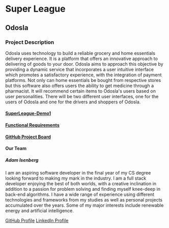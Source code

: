 # Super League
## Odosla
### Project Description
Odosla uses technology to build a reliable grocery and home essentials delivery experience. It is a platform that offers an innovative approach to delivering of goods to your door. Odosla aims to approach this objective by providing a dynamic service that incorporates a user intuitive interface which promotes a satisfactory experience, with the integration of payment platforms. Not only can home essentials be bought from respective stores but this software also offers users the ability to get medicine through a pharmacist. It will recommend certain items to Odosla's users based on user personalities. There will be two different user interfaces, one for the users of Odosla and one for the drivers and shoppers of Odosla.

#### [SuperLeague-Demo1](https://www.youtube.com/watch?v=0yBnIUX0QAE)

#### [Functional Requirements](https://www.overleaf.com/project/60b112f6f641dc5b797018ed)

#### [GitHub Project Board](https://github.com/COS301-SE-2021/Odosla/projects/2)

#### Our Team

##### Adam Isenberg
I am an aspiring software developer in the final year of my CS degree looking forward to making my mark in the industry. I am a full stack developer enjoying the best of both worlds, with a creative inclination in addition to a passion for problem solving and finding myself knee-deep in back-end algorithms. I have a wide range of experience using different technologies and frameworks from my studies as well as personal projects accumulated over the years. Some of my major interests include renewable energy and
artificial intelligence.

[GitHub Profile](https://github.com/Adam4920) [LinkedIn Profile](https://www.linkedin.com/in/adam-isenberg/) 
